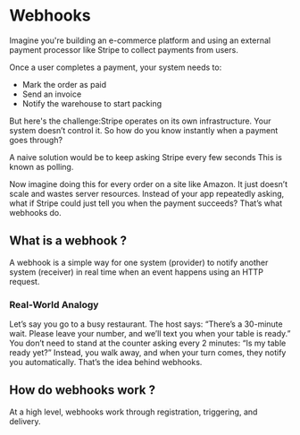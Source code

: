 # Webhooks

Imagine you're building an e-commerce platform and using an external payment processor like Stripe to collect payments from users.

Once a user completes a payment, your system needs to:

- Mark the order as paid
- Send an invoice
- Notify the warehouse to start packing

But here's the challenge:Stripe operates on its own infrastructure. Your system doesn’t control it. So how do you know instantly when a payment goes through?

A naive solution would be to keep asking Stripe every few seconds
This is known as polling.

Now imagine doing this for every order on a site like Amazon.
It just doesn’t scale and wastes server resources.
Instead of your app repeatedly asking, what if Stripe could just tell you when the payment succeeds?
That’s what webhooks do.

## What is a webhook ?

A webhook is a simple way for one system (provider) to notify another system (receiver) in real time when an event happens using an HTTP request.

### Real-World Analogy

Let’s say you go to a busy restaurant.
The host says: “There’s a 30-minute wait. Please leave your number, and we’ll text you when your table is ready.”
You don’t need to stand at the counter asking every 2 minutes: “Is my table ready yet?”
Instead, you walk away, and when your turn comes, they notify you automatically.
That’s the idea behind webhooks.

## How do webhooks work ?

At a high level, webhooks work through registration, triggering, and delivery.


